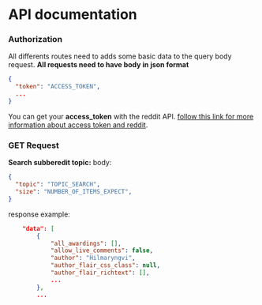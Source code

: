 # API documentation

### Authorization

All differents routes need to adds some basic data to the query body request. **All requests need to have body in json format**

```json
{
  "token": "ACCESS_TOKEN",
  ...
}
```

You can get your **access_token** with the reddit API. [follow this link for more information about access token and reddit](https://github.com/reddit-archive/reddit/wiki/OAuth2).

### GET Request

**Search subberedit topic:**
body: 
```json
{
  "topic": "TOPIC_SEARCH",
  "size": "NUMBER_OF_ITEMS_EXPECT",
}
```
response example:
```json
    "data": [
        {
            "all_awardings": [],
            "allow_live_comments": false,
            "author": "Hilmaryngvi",
            "author_flair_css_class": null,
            "author_flair_richtext": [],
            ...
        },
        ...
```